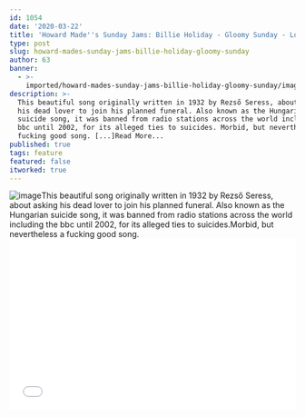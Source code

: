 ```yaml
---
id: 1054
date: '2020-03-22'
title: 'Howard Made''s Sunday Jams: Billie Holiday - Gloomy Sunday - Loose Lips'
type: post
slug: howard-mades-sunday-jams-billie-holiday-gloomy-sunday
author: 63
banner:
  - >-
    imported/howard-mades-sunday-jams-billie-holiday-gloomy-sunday/image1054.jpeg
description: >-
  This beautiful song originally written in 1932 by Rezső Seress, about asking
  his dead lover to join his planned funeral. Also known as the Hungarian
  suicide song, it was banned from radio stations across the world including the
  bbc until 2002, for its alleged ties to suicides. Morbid, but nevertheless a
  fucking good song. [...]Read More...
published: true
tags: feature
featured: false
itworked: true
---
```

![image](../imported/howard-mades-sunday-jams-billie-holiday-gloomy-sunday/image1054.jpeg)This beautiful song originally written in 1932 by Rezső Seress, about asking his dead lover to join his planned funeral. Also known as the Hungarian suicide song, it was banned from radio stations across the world including the bbc until 2002, for its alleged ties to suicides.Morbid, but nevertheless a fucking good song.<iframe width='100%' height='300' scrolling='no' frameborder='no' allow='autoplay' src='//www.youtube.com/embed/KUCyjDOlnPU?wmode=opaque'></iframe>